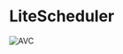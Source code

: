 # LiteScheduler
![AVC](https://github.com/DerrekTseng/LiteScheduler/assets/32017127/c76b2298-a389-42ef-840d-66638803c44d)
